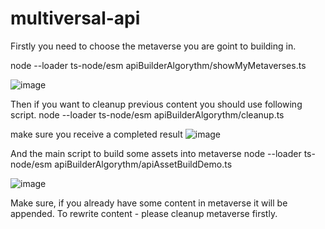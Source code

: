 # multiversal-api

Firstly you need to choose the metaverse you are goint to building in.

node --loader ts-node/esm apiBuilderAlgorythm/showMyMetaverses.ts

![image](https://github.com/svoitovych0218/multiversal-api/assets/25226807/7c6e32de-79b8-4be4-b2b5-36e8650e1d88)

Then if you want to cleanup previous content you should use following script.
node --loader ts-node/esm apiBuilderAlgorythm/cleanup.ts

make sure you receive a completed result
![image](https://github.com/svoitovych0218/multiversal-api/assets/25226807/a6dbd1cc-acfb-4865-b533-faa2d8394d40)

And the main script to build some assets into metaverse
node --loader ts-node/esm apiBuilderAlgorythm/apiAssetBuildDemo.ts

![image](https://github.com/svoitovych0218/multiversal-api/assets/25226807/e03fa12c-11e2-447d-9a08-8bfceff60f4b)

Make sure, if you already have some content in metaverse it will be appended. To rewrite content - please cleanup metaverse firstly.
